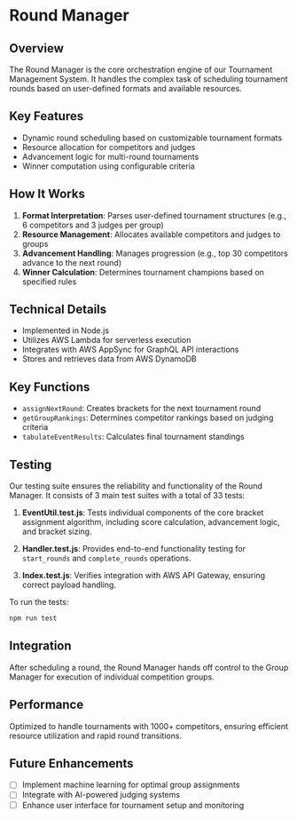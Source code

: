 # Round Manager

## Overview
The Round Manager is the core orchestration engine of our Tournament Management System. It handles the complex task of scheduling tournament rounds based on user-defined formats and available resources.

## Key Features
- Dynamic round scheduling based on customizable tournament formats
- Resource allocation for competitors and judges
- Advancement logic for multi-round tournaments
- Winner computation using configurable criteria

## How It Works
1. **Format Interpretation**: Parses user-defined tournament structures (e.g., 6 competitors and 3 judges per group)
2. **Resource Management**: Allocates available competitors and judges to groups
3. **Advancement Handling**: Manages progression (e.g., top 30 competitors advance to the next round)
4. **Winner Calculation**: Determines tournament champions based on specified rules

## Technical Details
- Implemented in Node.js
- Utilizes AWS Lambda for serverless execution
- Integrates with AWS AppSync for GraphQL API interactions
- Stores and retrieves data from AWS DynamoDB

## Key Functions
- `assignNextRound`: Creates brackets for the next tournament round
- `getGroupRankings`: Determines competitor rankings based on judging criteria
- `tabulateEventResults`: Calculates final tournament standings

## Testing
Our testing suite ensures the reliability and functionality of the Round Manager. It consists of 3 main test suites with a total of 33 tests:

1. **EventUtil.test.js**: Tests individual components of the core bracket assignment algorithm, including score calculation, advancement logic, and bracket sizing.

2. **Handler.test.js**: Provides end-to-end functionality testing for `start_rounds` and `complete_rounds` operations.

3. **Index.test.js**: Verifies integration with AWS API Gateway, ensuring correct payload handling.

To run the tests:
```bash
npm run test 
```

## Integration
After scheduling a round, the Round Manager hands off control to the Group Manager for execution of individual competition groups.

## Performance
Optimized to handle tournaments with 1000+ competitors, ensuring efficient resource utilization and rapid round transitions.

## Future Enhancements
- [ ] Implement machine learning for optimal group assignments
- [ ] Integrate with AI-powered judging systems
- [ ] Enhance user interface for tournament setup and monitoring
